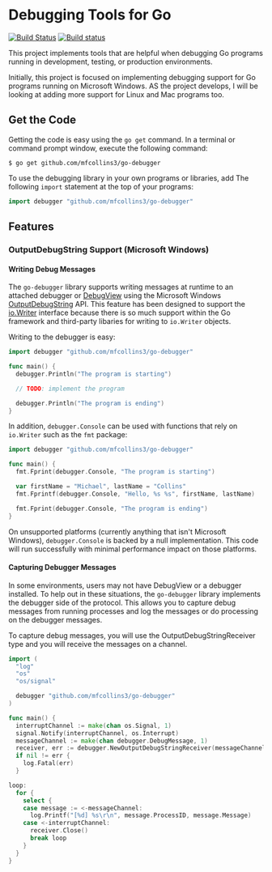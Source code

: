 Debugging Tools for Go
======================
[![Build Status](https://travis-ci.org/mfcollins3/go-debugger.svg?branch=master)](https://travis-ci.org/mfcollins3/go-debugger)
[![Build status](https://ci.appveyor.com/api/projects/status/encpsa6jgjbyd94g/branch/master?svg=true)](https://ci.appveyor.com/project/mfcollins3/go-debugger/branch/master)

This project implements tools that are helpful when debugging Go
programs running in development, testing, or production environments.

Initially, this project is focused on implementing debugging support for
Go programs running on Microsoft Windows. AS the project develops, I
will be looking at adding more support for Linux and Mac programs too.

Get the Code
------------
Getting the code is easy using the `go get` command. In a terminal or
command prompt window, execute the following command:

    $ go get github.com/mfcollins3/go-debugger

To use the debugging library in your own programs or libraries, add The
following `import` statement at the top of your programs:

```go
import debugger "github.com/mfcollins3/go-debugger"
```

Features
--------
### OutputDebugString Support (Microsoft Windows)

#### Writing Debug Messages

The `go-debugger` library supports writing messages at runtime to an
attached debugger or [DebugView](https://technet.microsoft.com/en-us/Library/bb896647.aspx)
using the Microsoft Windows [OutputDebugString](https://msdn.microsoft.com/en-us/library/windows/desktop/aa363362(v=vs.85).aspx)
API. This feature has been designed to support the [io.Writer](http://golang.org/pkg/io/#Writer)
interface because there is so much support within the Go framework and
third-party libaries for writing to `io.Writer` objects.

Writing to the debugger is easy:

```go
import debugger "github.com/mfcollins3/go-debugger"

func main() {
  debugger.Println("The program is starting")

  // TODO: implement the program

  debugger.Println("The program is ending")  
}
```

In addition, `debugger.Console` can be used with functions that rely on
`io.Writer` such as the `fmt` package:

```go
import debugger "github.com/mfcollins3/go-debugger"

func main() {
  fmt.Fprint(debugger.Console, "The program is starting")

  var firstName = "Michael", lastName = "Collins"
  fmt.Fprintf(debugger.Console, "Hello, %s %s", firstName, lastName)

  fmt.Fprint(debugger.Console, "The program is ending")
}
```

On unsupported platforms (currently anything that isn't Microsoft
Windows), `debugger.Console` is backed by a null implementation. This
code will run successfully with minimal performance impact on those
platforms.

#### Capturing Debugger Messages

In some environments, users may not have DebugView or a debugger
installed. To help out in these situations, the `go-debugger` library
implements the debugger side of the protocol. This allows you to capture
debug messages from running processes and log the messages or do
processing on the debugger messages.

To capture debug messages, you will use the OutputDebugStringReceiver
type and you will receive the messages on a channel.

```go
import (
  "log"
  "os"
  "os/signal"

  debugger "github.com/mfcollins3/go-debugger"
)

func main() {
  interruptChannel := make(chan os.Signal, 1)
  signal.Notify(interruptChannel, os.Interrupt)
  messageChannel := make(chan debugger.DebugMessage, 1)
  receiver, err := debugger.NewOutputDebugStringReceiver(messageChannel)
  if nil != err {
    log.Fatal(err)
  }

loop:
  for {
    select {
    case message := <-messageChannel:
      log.Printf("[%d] %s\r\n", message.ProcessID, message.Message)
    case <-interruptChannel:
      receiver.Close()
      break loop
    }
  }
}
```
